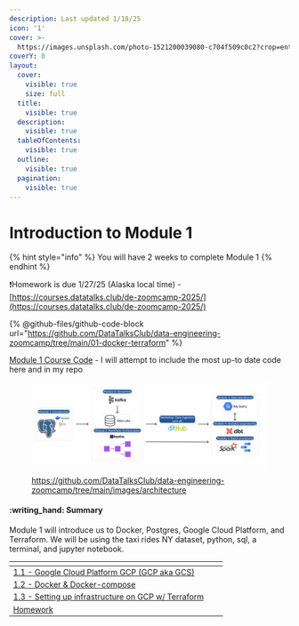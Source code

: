 ```yaml
---
description: Last updated 1/18/25
icon: '1'
cover: >-
  https://images.unsplash.com/photo-1521200039080-c704f509c0c2?crop=entropy&cs=srgb&fm=jpg&ixid=M3wxOTcwMjR8MHwxfHNlYXJjaHw5fHxvbmUlMjBudW1iZXJ8ZW58MHx8fHwxNzM3MDg2Nzg4fDA&ixlib=rb-4.0.3&q=85
coverY: 0
layout:
  cover:
    visible: true
    size: full
  title:
    visible: true
  description:
    visible: true
  tableOfContents:
    visible: true
  outline:
    visible: true
  pagination:
    visible: true
---
```


# Introduction to Module 1

{% hint style="info" %}
You will have 2 weeks to complete Module 1
{% endhint %}

:exclamation:Homework is due 1/27/25 (Alaska local time) -  [https://courses.datatalks.club/de-zoomcamp-2025/](https://courses.datatalks.club/de-zoomcamp-2025/)

{% @github-files/github-code-block url="https://github.com/DataTalksClub/data-engineering-zoomcamp/tree/main/01-docker-terraform" %}

[Module 1 Course Code](https://github.com/DataTalksClub/data-engineering-zoomcamp/tree/main/01-docker-terraform/2_docker_sql) - I will attempt to include the most up-to date code here and in my repo

<figure><img src="../.gitbook/assets/arch_v4_workshops (1).jpg" alt=""><figcaption><p><a href="https://github.com/DataTalksClub/data-engineering-zoomcamp/tree/main/images/architecture">https://github.com/DataTalksClub/data-engineering-zoomcamp/tree/main/images/architecture</a></p></figcaption></figure>

#### :writing\_hand: Summary

Module 1 will introduce us to Docker, Postgres, Google Cloud Platform, and Terraform. We will be using the taxi rides NY dataset, python, sql, a terminal, and jupyter notebook.



<table data-view="cards"><thead><tr><th></th><th></th><th></th></tr></thead><tbody><tr><td><a href="1.1-google-cloud-platform-gcp/">1.1 - Google Cloud Platform GCP (GCP aka GCS)</a></td><td></td><td></td></tr><tr><td><a href="1.2-docker-and-docker-compose/">1.2 - Docker &#x26; Docker-compose</a></td><td></td><td></td></tr><tr><td><a href="1.3-setting-up-infrastructure-on-gcp-with-terraform/">1.3 - Setting up infrastructure on GCP w/ Terraform</a></td><td></td><td></td></tr><tr><td><a href="homework.md">Homework</a></td><td></td><td></td></tr></tbody></table>
